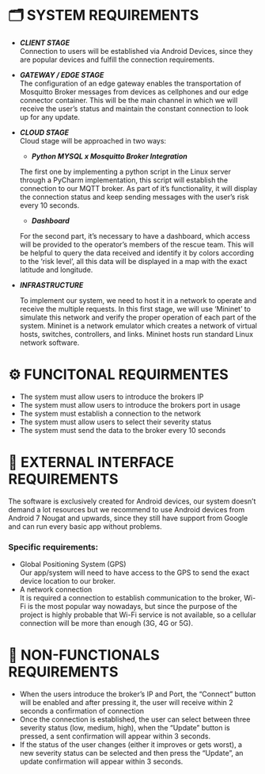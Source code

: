 # 🗂️ SYSTEM REQUIREMENTS
+ ***CLIENT STAGE***  
Connection to users will be established via Android Devices, since they are popular devices and fulfill the connection requirements.  

+ ***GATEWAY / EDGE STAGE***  
The configuration of an edge gateway enables the transportation of Mosquitto Broker messages from devices as cellphones and our edge connector container. This will be the main channel in which we will receive the user’s status and maintain the constant connection to look up for any update.  

+	***CLOUD STAGE***  
Cloud stage will be approached in two ways:  

    - ***Python MYSQL x Mosquitto Broker Integration***
    
    The first one by implementing a python script in the Linux server through a PyCharm implementation, this script will establish the connection to our MQTT broker. As part of it’s functionality, it will display the connection status and keep sending messages with the user’s risk every 10 seconds.
    - ***Dashboard***  
    
    For the second part, it’s necessary to have a dashboard, which access will be provided to the operator’s members of the rescue team. This will be helpful to query the data received and identify it by colors according to the ‘risk level’, all this data will be displayed in a map with the exact latitude and longitude.
+ ***INFRASTRUCTURE***  
    
    To implement our system, we need to host it in a network to operate and receive the multiple requests. In this first stage, we will use ‘Mininet’ to simulate this network and verify the proper operation of each part of the system. Mininet is a network emulator which creates a network of virtual hosts, switches, controllers, and links. Mininet hosts run standard Linux network software.

# ⚙️ FUNCITONAL REQUIRMENTES
+ The system must allow users to introduce the brokers IP
+	The system must allow users to introduce the brokers port in usage 
+	The system must establish a connection to the network
+	The system must allow users to select their severity status
+	The system must send the data to the broker every 10 seconds

# 📱 EXTERNAL INTERFACE REQUIREMENTS
The software is exclusively created for Android devices, our system doesn’t demand a lot resources but we recommend to use Android devices from Android 7 Nougat and upwards, since they still have support from Google and can run every basic app without problems.

### Specific requirements:
+	Global Positioning System (GPS)  
Our app/system will need to have access to the GPS to send the exact device location to our broker.
+ A network connection  
It is required a connection to establish communication to the broker, Wi-Fi is the most popular way nowadays, but since the purpose of the project is highly probable that Wi-Fi service is not available, so a cellular connection will be more than enough (3G, 4G or 5G).

# 📡 NON-FUNCTIONALS REQUIREMENTS
+ When the users introduce the broker’s IP and Port, the “Connect” button will be enabled and after pressing it, the user will receive within 2 seconds a confirmation of connection
+ Once the connection is established, the user can select between three severity status (low, medium, high), when the “Update” button is pressed, a sent confirmation will appear within 3 seconds.
+ If the status of the user changes (either it improves or gets worst), a new severity status can be selected and then press the “Update”, an update confirmation will appear within 3 seconds.
